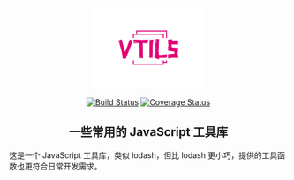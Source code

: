 <p align="center"><img width="200" src="./images/logo.svg" alt="logo"></p>

<p align="center"><a href="https://travis-ci.org/fjc0k/vtils"><img src="https://travis-ci.org/fjc0k/vtils.svg?branch=master" alt="Build Status"></a> <a href="https://codecov.io/gh/fjc0k/vtils"><img src="https://codecov.io/gh/fjc0k/vtils/branch/master/graph/badge.svg" alt="Coverage Status"></a></p>

<h2 align="center">一些常用的 JavaScript 工具库</h2>

这是一个 JavaScript 工具库，类似 lodash，但比 lodash 更小巧，提供的工具函数也更符合日常开发需求。
